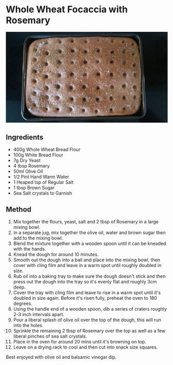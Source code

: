 # Whole Wheat Focaccia with Rosemary

![Whole Wheat Focaccia with Rosemary](focaccia.jpg)

## Ingredients
 * 400g Whole Wheat Bread Flour
 * 100g White Bread Flour
 * 7g Dry Yeast
 * 4 tbsp Rosemary
 * 50ml Olive Oil
 * 1/2 Pint Hand Warm Water
 * 1 Heaped tsp of Regular Salt
 * 1 tbsp Brown Sugar
 * Sea Salt crystals to Garnish

## Method
1. Mix together the flours, yeast, salt and 2 tbsp of Rosemary in a large mixing bowl.
2. In a separate jug, mix together the olive oil, water and brown sugar then add to the mixing bowl.
3. Blend the mixture together with a wooden spoon until it can be kneaded with the hands.
4. Knead the dough for around 10 minutes.
5. Smooth out the dough into a ball and place into the mixing bowl, then cover with cling film and leave in a warm spot until roughly doubled in size.
6. Rub oil into a baking tray to make sure the dough doesn't stick and then press out the dough into the tray so it's evenly flat and roughly 3cm deep.
7. Cover the tray with cling film and leave to rise in a warm spot until it's doubled in size again. Before it's risen fully, preheat the oven to 180 degrees.
8. Using the handle end of a wooden spoon, dib a series of craters roughly 2-3 inch intervals apart.
9. Pour a liberal splash of olive oil over the top of the dough, this will run into the holes.
10. Sprinkle the remaining 2 tbsp of Rosemary over the top as well as a few liberal pinches of sea salt crystals.
11. Place in the oven for around 20 mins until it's browning on top.
12. Leave on a drying rack to cool and then cut into snack size squares.

Best enjoyed with olive oil and balsamic vinegar dip.

